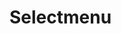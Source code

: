 # Selectmenu
  <script type="text/javascript">
  $(function(){
    $(".select-menu").xMenu();
  })
  </script>
